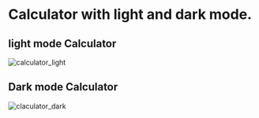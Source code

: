 # Calculator with light and dark mode.

## light mode Calculator
![calculator_light](https://user-images.githubusercontent.com/115216216/202895489-f3bbecdf-b824-4590-a2e0-38ddecf4a122.png)

## Dark mode Calculator
![claculator_dark](https://user-images.githubusercontent.com/115216216/202895490-ba145d8b-45c1-48e1-a74f-9f1d221db48c.png)


